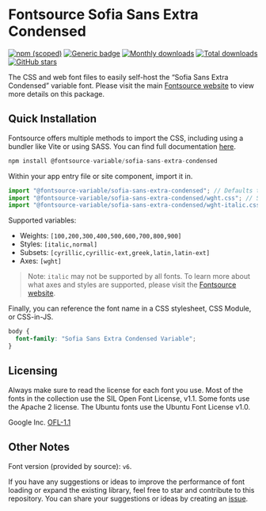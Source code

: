 # Fontsource Sofia Sans Extra Condensed

[![npm (scoped)](https://img.shields.io/npm/v/@fontsource-variable/sofia-sans-extra-condensed?color=brightgreen)](https://www.npmjs.com/package/@fontsource-variable/sofia-sans-extra-condensed) [![Generic badge](https://img.shields.io/badge/fontsource-passing-brightgreen)](https://github.com/fontsource/fontsource) [![Monthly downloads](https://badgen.net/npm/dm/@fontsource-variable/sofia-sans-extra-condensed)](https://github.com/fontsource/fontsource) [![Total downloads](https://badgen.net/npm/dt/@fontsource-variable/sofia-sans-extra-condensed)](https://github.com/fontsource/fontsource) [![GitHub stars](https://img.shields.io/github/stars/fontsource/fontsource.svg?style=social&label=Star)](https://github.com/fontsource/fontsource/stargazers)

The CSS and web font files to easily self-host the “Sofia Sans Extra Condensed” variable font. Please visit the main [Fontsource website](https://fontsource.org/fonts/sofia-sans-extra-condensed) to view more details on this package.

## Quick Installation

Fontsource offers multiple methods to import the CSS, including using a bundler like Vite or using SASS. You can find full documentation [here](https://fontsource.org/docs/getting-started/introduction).

```javascript
npm install @fontsource-variable/sofia-sans-extra-condensed
```

Within your app entry file or site component, import it in.

```javascript
import "@fontsource-variable/sofia-sans-extra-condensed"; // Defaults to wght axis
import "@fontsource-variable/sofia-sans-extra-condensed/wght.css"; // Specify axis
import "@fontsource-variable/sofia-sans-extra-condensed/wght-italic.css"; // Specify axis and style
```

Supported variables:
- Weights: `[100,200,300,400,500,600,700,800,900]`
- Styles: `[italic,normal]`
- Subsets: `[cyrillic,cyrillic-ext,greek,latin,latin-ext]`
- Axes: `[wght]`

> Note: `italic` may not be supported by all fonts. To learn more about what axes and styles are supported, please visit the [Fontsource website](https://fontsource.org/fonts/sofia-sans-extra-condensed).

Finally, you can reference the font name in a CSS stylesheet, CSS Module, or CSS-in-JS.

```css
body {
  font-family: "Sofia Sans Extra Condensed Variable";
}
```

## Licensing
Always make sure to read the license for each font you use. Most of the fonts in the collection use the SIL Open Font License, v1.1. Some fonts use the Apache 2 license. The Ubuntu fonts use the Ubuntu Font License v1.0.

Google Inc.
[OFL-1.1](http://scripts.sil.org/OFL)

## Other Notes
Font version (provided by source): `v6`.

If you have any suggestions or ideas to improve the performance of font loading or expand the existing library, feel free to star and contribute to this repository. You can share your suggestions or ideas by creating an [issue](https://github.com/fontsource/fontsource/issues).
